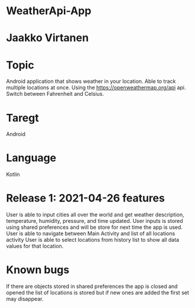 # WeatherApi-App

# Jaakko Virtanen

# Topic
Android application that shows weather in your location. Able to track multiple locations at once. Using the https://openweathermap.org/api api. Switch between Fahrenheit and Celsius. 

# Taregt
Android

# Language
Kotlin

# Release 1: 2021-04-26 features
User is able to input cities all over the world and get weather description, temperature, humidity, pressure, and time updated.
User inputs is stored using shared preferences and will be store for next time the app is used. 
User is able to navigate between Main Activity and list of all locations activity
User is able to select locations from history list to show all data values for that location.

# Known bugs
If there are objects stored in shared preferences the app is closed and opened the list of locations is stored but if new ones are added the first set may disappear.
